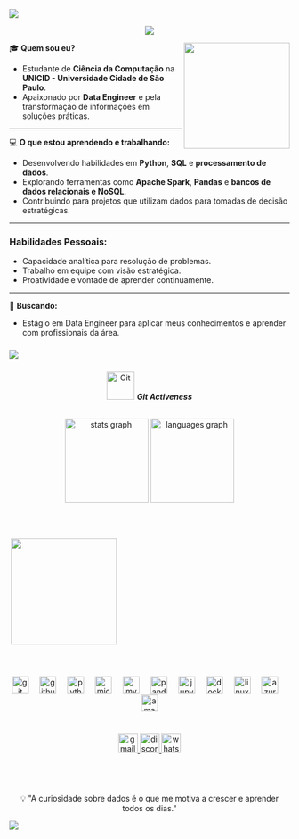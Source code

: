 <!--horizontal divider(gradiant)-->
<img src="https://user-images.githubusercontent.com/73097560/115834477-dbab4500-a447-11eb-908a-139a6edaec5c.gif">


<p align="center">
  <a href="https://github.com/DenverCoder1/readme-typing-svg"><img  src="https://readme-typing-svg.herokuapp.com?font=Time+New+Roman&color=cyan&size=25&center=true&vCenter=true&width=900&height=100&lines=👋+Olá!+Bem-vindo+meu+Perfil..&hearts;++;No+GitHub+de+Data+Engineer..&hearts;"></a> 

</p>

<img align="right" height="190" src="https://cdn.prod.website-files.com/662fb92f905585b61b12afd8/666af67c534d424825188e46_loop_pcy%20saying%20hi%20crop.gif"  />


🎓 **Quem sou eu?**  
- Estudante de **Ciência da Computação** na **UNICID - Universidade Cidade de São Paulo**.  
- Apaixonado por **Data Engineer** e pela transformação de informações em soluções práticas.
  
<hr>


💻 **O que estou aprendendo e trabalhando:**  
- Desenvolvendo habilidades em **Python**, **SQL** e **processamento de dados**.  
- Explorando ferramentas como **Apache Spark**, **Pandas** e **bancos de dados relacionais e NoSQL**.  
- Contribuindo para projetos que utilizam dados para tomadas de decisão estratégicas.


<hr>

### **Habilidades Pessoais:**  
- Capacidade analítica para resolução de problemas.  
- Trabalho em equipe com visão estratégica.  
- Proatividade e vontade de aprender continuamente.

<hr>


🌱 **Buscando:**  
- Estágio em Data Engineer para aplicar meus conhecimentos e aprender com profissionais da área.  


###
<!--horizontal divider(gradiant)-->
<img src="https://user-images.githubusercontent.com/73097560/115834477-dbab4500-a447-11eb-908a-139a6edaec5c.gif">



###

<p align="center">
 <img src="https://media.giphy.com/media/W5eoZHPpUx9sapR0eu/giphy.gif" width="50px"  alt="Git"/>&nbsp;<i><b>Git Activeness</b></i>
</p>
 <br>
<div style="display:grid;align-items:center;justify-content:center">


<div align="center">

<div align="center">
  <img src="https://github-readme-stats.vercel.app/api?username=jhonManuelGil&hide_title=false&hide_rank=false&show_icons=true&include_all_commits=true&count_private=true&disable_animations=false&theme=swift&locale=pt-br&hide_border=false&order=1&custom_title=Data%20Engineer" height="150" alt="stats graph"  />
  <img src="https://github-readme-stats.vercel.app/api/top-langs?username=jhonManuelGil&locale=pt-br&hide_title=false&layout=compact&card_width=320&langs_count=5&theme=swift&hide_border=true&order=2" height="150" alt="languages graph"  />
</div>

###
</div>

###

<img align="right" height="190" src="https://media3.giphy.com/media/v1.Y2lkPTc5MGI3NjExOWo5b3A5dXF6NHE4Nnp3MG1mMWppbGM0MWZrbnp6amdiazg3YjBkayZlcD12MV9pbnRlcm5hbF9naWZfYnlfaWQmY3Q9Zw/qgQUggAC3Pfv687qPC/giphy.webp"  />

###
<br/>
<div align="center">
  <img src="https://cdn.jsdelivr.net/gh/devicons/devicon/icons/git/git-original.svg" height="30" alt="git logo"  />
  <img width="12" />
  <img src="https://cdn.jsdelivr.net/gh/devicons/devicon/icons/github/github-original.svg" height="30" alt="github logo"  />
  <img width="12" />
  <img src="https://cdn.jsdelivr.net/gh/devicons/devicon/icons/python/python-original.svg" height="30" alt="python logo"  />
  <img width="12" />
  <img src="https://cdn.jsdelivr.net/gh/devicons/devicon/icons/microsoftsqlserver/microsoftsqlserver-plain.svg" height="30" alt="microsoftsqlserver logo"  />
  <img width="12" />
  <img src="https://cdn.jsdelivr.net/gh/devicons/devicon/icons/mysql/mysql-original.svg" height="30" alt="mysql logo"  />
  <img width="12" />
  <img src="https://cdn.jsdelivr.net/gh/devicons/devicon/icons/pandas/pandas-original.svg" height="30" alt="pandas logo"  />
  <img width="12" />
  <img src="https://cdn.jsdelivr.net/gh/devicons/devicon/icons/jupyter/jupyter-original.svg" height="30" alt="jupyter logo"  />
  <img width="12" />
  <img src="https://cdn.jsdelivr.net/gh/devicons/devicon/icons/docker/docker-original.svg" height="30" alt="docker logo"  />
  <img width="12" />
  <img src="https://cdn.jsdelivr.net/gh/devicons/devicon/icons/linux/linux-original.svg" height="30" alt="linux logo"  />
  <img width="12" />
  <img src="https://cdn.jsdelivr.net/gh/devicons/devicon/icons/azure/azure-original.svg" height="30" alt="azure logo"  />
  <img width="12" />
  <img src="https://cdn.jsdelivr.net/gh/devicons/devicon/icons/amazonwebservices/amazonwebservices-line-wordmark.svg" height="30" alt="amazonwebservices logo"  />
</div>

###

<div align="center">
  
  <a href="mailto:jhonmanuelkg6@gmail.com" target="_blank">
    <img src="https://img.shields.io/static/v1?message=Gmail&logo=gmail&label=&color=D14836&logoColor=white&labelColor=&style=for-the-badge" height="35" alt="gmail logo" target="_blank" />
  </a>
  <a href="https://discord.com/users/835269507663659048" target="_blank">
    <img src="https://img.shields.io/static/v1?message=Discord&logo=discord&label=&color=7289DA&logoColor=white&labelColor=&style=for-the-badge" height="35" alt="discord logo" target="_blank" />
  </a>
  <a href="[https://wa.me/5511958838782](https://github.com/jhonManuelGil)" target="_blank">
    <img src="https://img.shields.io/static/v1?message=Whatsapp&logo=whatsapp&label=&color=25D366&logoColor=white&labelColor=&style=for-the-badge" height="35" alt="whatsapp logo" target="_blank" />    
  </a>

</div>


###

<br/>

<p align="center">💡 "A curiosidade sobre dados é o que me motiva a crescer e aprender todos os dias."  </p>



<!--horizontal divider(gradiant)-->
<img src="https://user-images.githubusercontent.com/73097560/115834477-dbab4500-a447-11eb-908a-139a6edaec5c.gif">


